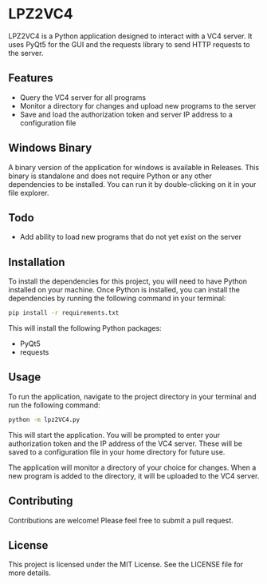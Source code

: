 # LPZ2VC4

LPZ2VC4 is a Python application designed to interact with a VC4 server. It uses PyQt5 for the GUI and the requests library to send HTTP requests to the server.

## Features

- Query the VC4 server for all programs
- Monitor a directory for changes and upload new programs to the server
- Save and load the authorization token and server IP address to a configuration file

## Windows Binary

A binary version of the application for windows is available in Releases. This binary is standalone and does not require Python or any other dependencies to be installed. You can run it by double-clicking on it in your file explorer.

## Todo
- Add ability to load new programs that do not yet exist on the server

## Installation

To install the dependencies for this project, you will need to have Python installed on your machine. Once Python is installed, you can install the dependencies by running the following command in your terminal:

```bash
pip install -r requirements.txt
```

This will install the following Python packages:

- PyQt5
- requests

## Usage

To run the application, navigate to the project directory in your terminal and run the following command:

```bash
python -m lpz2VC4.py
```

This will start the application. You will be prompted to enter your authorization token and the IP address of the VC4 server. These will be saved to a configuration file in your home directory for future use.

The application will monitor a directory of your choice for changes. When a new program is added to the directory, it will be uploaded to the VC4 server.

## Contributing

Contributions are welcome! Please feel free to submit a pull request.

## License

This project is licensed under the MIT License. See the LICENSE file for more details.